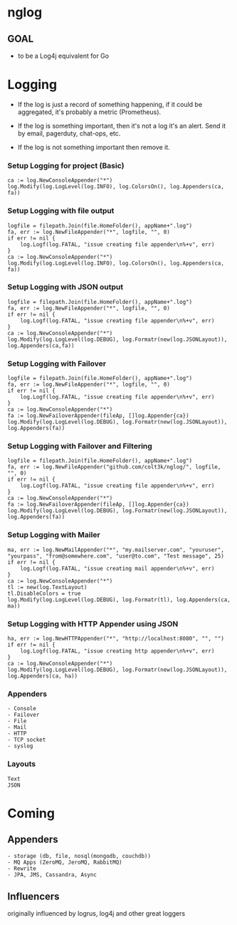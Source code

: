 # nglog

## GOAL

- to be a Log4j equivalent for Go

# Logging

- If the log is just a record of something happening, if it could be aggregated, it's probably a metric (Prometheus).

- If the log is something important, then it's not a log it's an alert. Send it by email, pagerduty, chat-ops, etc.

- If the log is not something important then remove it.


### Setup Logging for project (Basic)

    ca := log.NewConsoleAppender("*")
    log.Modify(log.LogLevel(log.INFO), log.ColorsOn(), log.Appenders(ca, fa))
    
### Setup Logging with file output

    logfile = filepath.Join(file.HomeFolder(), appName+".log")
    fa, err := log.NewFileAppender("*", logfile, "", 0)
    if err != nil {
        log.Logf(log.FATAL, "issue creating file appender\n%+v", err)
    }
    ca := log.NewConsoleAppender("*")
    log.Modify(log.LogLevel(log.INFO), log.ColorsOn(), log.Appenders(ca, fa))
    
### Setup Logging with JSON output

    logfile = filepath.Join(file.HomeFolder(), appName+".log")
    fa, err := log.NewFileAppender("*", logfile, "", 0)
    if err != nil {
        log.Logf(log.FATAL, "issue creating file appender\n%+v", err)
    }
    ca := log.NewConsoleAppender("*")
    log.Modify(log.LogLevel(log.DEBUG), log.Formatr(new(log.JSONLayout)), log.Appenders(ca,fa))
    
### Setup Logging with Failover

    logfile = filepath.Join(file.HomeFolder(), appName+".log")
    fa, err := log.NewFileAppender("*", logfile, "", 0)
    if err != nil {
        log.Logf(log.FATAL, "issue creating file appender\n%+v", err)
    }
    ca := log.NewConsoleAppender("*")
    fa := log.NewFailoverAppender(fileAp, []log.Appender{ca})
    log.Modify(log.LogLevel(log.DEBUG), log.Formatr(new(log.JSONLayout)), log.Appenders(fa))
    
### Setup Logging with Failover and Filtering

    logfile = filepath.Join(file.HomeFolder(), appName+".log")
    fa, err := log.NewFileAppender("github.com/colt3k/nglog/", logfile, "", 0)
    if err != nil {
        log.Logf(log.FATAL, "issue creating file appender\n%+v", err)
    }
    ca := log.NewConsoleAppender("*")
    fa := log.NewFailoverAppender(fileAp, []log.Appender{ca})
    log.Modify(log.LogLevel(log.DEBUG), log.Formatr(new(log.JSONLayout)), log.Appenders(fa))
    
### Setup Logging with Mailer

    ma, err := log.NewMailAppender("*", "my.mailserver.com", "youruser", "yourpass", "from@somewhere.com", "user@to.com", "Test message", 25)
    if err != nil {
        log.Logf(log.FATAL, "issue creating mail appender\n%+v", err)
    }
    ca := log.NewConsoleAppender("*")
    tl := new(log.TextLayout)
    tl.DisableColors = true
    log.Modify(log.LogLevel(log.DEBUG), log.Formatr(tl), log.Appenders(ca, ma))        
    
### Setup Logging with HTTP Appender using JSON

    ha, err := log.NewHTTPAppender("*", "http://localhost:8080", "", "")
    if err != nil {
        log.Logf(log.FATAL, "issue creating http appender\n%+v", err)
    }
    ca := log.NewConsoleAppender("*")
    log.Modify(log.LogLevel(log.DEBUG), log.Formatr(new(log.JSONLayout)), log.Appenders(ca, ha))
        
### Appenders

    - Console
    - Failover
    - File
    - Mail
    - HTTP
    - TCP socket
    - syslog
    
### Layouts

    Text
    JSON    
        
# Coming    
   
## Appenders
    - storage (db, file, nosql(mongodb, couchdb))
    - MQ Apps (ZeroMQ, JeroMQ, RabbitMQ)
    - Rewrite
    - JPA, JMS, Cassandra, Async
        
## Influencers    
originally influenced by logrus, log4j and other great loggers
